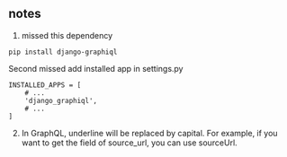 


## notes
1. missed this dependency
```
pip install django-graphiql
```
Second missed add installed app in settings.py
```
INSTALLED_APPS = [
    # ...
    'django_graphiql',
    # ...
]
```

2. In GraphQL, underline will be replaced by capital. For example, if you want to get the field of source_url, you can use sourceUrl.
